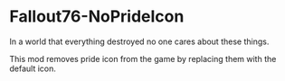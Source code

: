 # Fallout76-NoPrideIcon
In a world that everything destroyed no one cares about these things.

This mod removes pride icon from the game by replacing them with the default icon.
